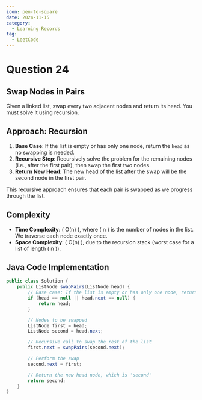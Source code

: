 ```yaml
---
icon: pen-to-square
date: 2024-11-15
category:
  - Learning Records
tag:
  - LeetCode
---
```

# Question 24
## Swap Nodes in Pairs

Given a linked list, swap every two adjacent nodes and return its head. You must solve it using recursion.

## Approach: Recursion

1. **Base Case**: If the list is empty or has only one node, return the `head` as no swapping is needed.
2. **Recursive Step**: Recursively solve the problem for the remaining nodes (i.e., after the first pair), then swap the first two nodes.
3. **Return New Head**: The new head of the list after the swap will be the second node in the first pair.

This recursive approach ensures that each pair is swapped as we progress through the list.

## Complexity

- **Time Complexity**: \( O(n) \), where \( n \) is the number of nodes in the list. We traverse each node exactly once.
- **Space Complexity**: \( O(n) \), due to the recursion stack (worst case for a list of length \( n \)).

## Java Code Implementation

```java
public class Solution {
    public ListNode swapPairs(ListNode head) {
        // Base case: If the list is empty or has only one node, return head
        if (head == null || head.next == null) {
            return head;
        }

        // Nodes to be swapped
        ListNode first = head;
        ListNode second = head.next;

        // Recursive call to swap the rest of the list
        first.next = swapPairs(second.next);

        // Perform the swap
        second.next = first;

        // Return the new head node, which is 'second'
        return second;
    }
}
```